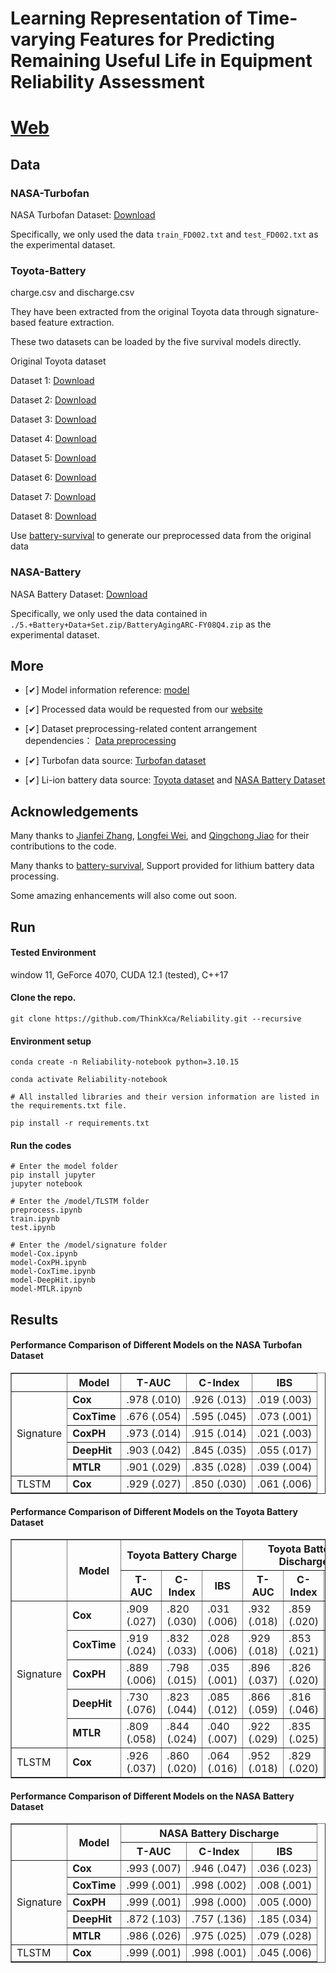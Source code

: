 <div>
  <h1>Learning Representation of Time-varying Features for Predicting Remaining Useful Life in Equipment Reliability Assessment</h1>

# [Web](https://thinkx.ca/research/reliability) 


## Data


### NASA-Turbofan

<p>NASA Turbofan Dataset: <a href="https://phm-datasets.s3.amazonaws.com/NASA/6.+Turbofan+Engine+Degradation+Simulation+Data+Set.zip">Download</a></p> 

<p>Specifically, we only used the data <code>train_FD002.txt</code> and <code>test_FD002.txt</code> as the experimental dataset.</p>



### Toyota-Battery

<p>charge.csv and discharge.csv</p>

<p>They have been extracted from the original Toyota data through signature-based feature extraction.</p>
<p>These two datasets can be loaded by the five survival models directly.</p>


<p>Original Toyota dataset</p>

Dataset 1: <a href="https://data.matr.io/1/api/v1/file/5c86c0b5fa2ede00015ddf66/download">Download</a>

Dataset 2: <a href="https://data.matr.io/1/api/v1/file/5c86bf13fa2ede00015ddd82/download">Download</a>

Dataset 3: <a href="https://data.matr.io/1/api/v1/file/5c86bd64fa2ede00015ddbb2/download">Download</a>

Dataset 4: <a href="https://data.matr.io/1/api/v1/file/5dcef689110002c7215b2e63/download">Download</a>

Dataset 5: <a href="https://data.matr.io/1/api/v1/file/5dceef1e110002c7215b28d6/download">Download</a>

Dataset 6: <a href="https://data.matr.io/1/api/v1/file/5dcef6fb110002c7215b304a/download">Download</a>

Dataset 7: <a href="https://data.matr.io/1/api/v1/file/5dceefa6110002c7215b2aa9/download">Download</a>

Dataset 8: <a href="https://data.matr.io/1/api/v1/file/5dcef152110002c7215b2c90/download">Download</a>

<p>Use <a href="https://github.com/Rasheed19/battery-survival">battery-survival</a> to generate our preprocessed data from the original data</p>



### NASA-Battery

<p>NASA Battery Dataset: <a href="https://phm-datasets.s3.amazonaws.com/NASA/5.+Battery+Data+Set.zip">Download</a></p> 

<p>Specifically, we only used the data contained in <code>./5.+Battery+Data+Set.zip/BatteryAgingARC-FY08Q4.zip</code> as the experimental dataset.</p>



## More

- [✔] Model information reference: <a href="https://github.com/georgehc/survival-intro">model</a>

- [✔] Processed data would be requested from our <a href="https://thinkx.ca">website</a>

- [✔] Dataset preprocessing-related content arrangement dependencies： <a href="https://www.sciencedirect.com/science/article/pii/S2666546824001319">Data preprocessing</a>

- [✔] Turbofan data source: <a href="https://phm-datasets.s3.amazonaws.com/NASA/6.+Turbofan+Engine+Degradation+Simulation+Data+Set.zip">Turbofan dataset</a>

- [✔] Li-ion battery data source: <a href="https://data.matr.io/1/.">Toyota dataset</a> and 
  <a href="https://phm-datasets.s3.amazonaws.com/NASA/5.+Battery+Data+Set.zip">NASA Battery Dataset</a>

  

## Acknowledgements

<p>Many thanks to <a href="https://github.com/jianfeizhang">Jianfei Zhang</a>, <a href="https://github.com/wei872">Longfei Wei</a>, and <a href="https://github.com/qingchongjiao">Qingchong Jiao</a> for their contributions to the code.</p>

<p>Many thanks to <a href="https://github.com/Rasheed19/battery-survival">battery-survival</a>, Support provided for lithium battery data processing.</p>

<p>Some amazing enhancements will also come out soon.</p>




## Run

#### Tested Environment
window 11, GeForce 4070, CUDA 12.1 (tested), C++17

#### Clone the repo.
```
git clone https://github.com/ThinkXca/Reliability.git --recursive
```

#### Environment setup 
```
conda create -n Reliability-notebook python=3.10.15

conda activate Reliability-notebook

# All installed libraries and their version information are listed in the requirements.txt file. 

pip install -r requirements.txt
```

#### Run the codes
```
# Enter the model folder
pip install jupyter
jupyter notebook

# Enter the /model/TLSTM folder
preprocess.ipynb
train.ipynb
test.ipynb

# Enter the /model/signature folder
model-Cox.ipynb
model-CoxPH.ipynb
model-CoxTime.ipynb
model-DeepHit.ipynb
model-MTLR.ipynb

```



## Results

#### Performance Comparison of Different Models on the NASA Turbofan Dataset

<table border="1">
  <tr>
     <th>  </th>
    <th>Model</th>
    <th>T-AUC</th>
    <th>C-Index</th>
    <th>IBS</th>
  </tr>
  <tr>
    <td rowspan="5">Signature</td>
    <td><b>Cox</b></td>
    <td>.978 (.010)</td>
    <td>.926 (.013)</td>
    <td>.019 (.003)</td>
  </tr>
  <tr>
    <td><b>CoxTime</b></td>
    <td>.676 (.054)</td>
    <td>.595 (.045)</td>
    <td>.073 (.001)</td>
  </tr>
  <tr>
    <td><b>CoxPH</b></td>
    <td>.973 (.014)</td>
    <td>.915 (.014)</td>
    <td>.021 (.003)</td>
  </tr>
  <tr>
    <td><b>DeepHit</b></td>
    <td>.903 (.042)</td>
    <td>.845 (.035)</td>
    <td>.055 (.017)</td>
  </tr>
  <tr>
    <td><b>MTLR</b></td>
    <td>.901 (.029)</td>
    <td>.835 (.028)</td>
    <td>.039 (.004)</td>
  </tr>
  <tr>
    <td>TLSTM</td>
    <td><b>Cox</b></td>
    <td>.929 (.027)</td>
    <td>.850 (.030)</td>
    <td>.061 (.006)</td>
  </tr>
</table>


#### Performance Comparison of Different Models on the Toyota Battery Dataset

<table border="1">
  <tr>
    <th rowspan="2"></th>
    <th rowspan="2">Model</th>
    <th colspan="3">Toyota Battery Charge</th>
    <th colspan="3">Toyota Battery Discharge</th>
  </tr>
  <tr>
    <th>T-AUC</th>
    <th>C-Index</th>
    <th>IBS</th>
    <th>T-AUC</th>
    <th>C-Index</th>
    <th>IBS</th>
  </tr>
  <tr>
    <td rowspan="5">Signature</td>
    <td><b>Cox</b></td>
    <td>.909 (.027)</td>
    <td>.820 (.030)</td>
    <td>.031 (.006)</td>
    <td>.932 (.018)</td>
    <td>.859 (.020)</td>
    <td>.048 (.008)</td>
  </tr>
  <tr>
    <td><b>CoxTime</b></td>
    <td>.919 (.024)</td>
    <td>.832 (.033)</td>
    <td>.028 (.006)</td>
    <td>.929 (.018)</td>
    <td>.853 (.021)</td>
    <td>.051 (.009)</td>
  </tr>
  <tr>
    <td><b>CoxPH</b></td>
    <td>.889 (.006)</td>
    <td>.798 (.015)</td>
    <td>.035 (.001)</td>
    <td>.896 (.037)</td>
    <td>.826 (.020)</td>
    <td>.056 (.012)</td>
  </tr>
  <tr>
    <td><b>DeepHit</b></td>
    <td>.730 (.076)</td>
    <td>.823 (.044)</td>
    <td>.085 (.012)</td>
    <td>.866 (.059)</td>
    <td>.816 (.046)</td>
    <td>.076 (.020)</td>
  </tr>
  <tr>
    <td><b>MTLR</b></td>
    <td>.809 (.058)</td>
    <td>.844 (.024)</td>
    <td>.040 (.007)</td>
    <td>.922 (.029)</td>
    <td>.835 (.025)</td>
    <td>.051 (.009)</td>
  </tr>
  <tr>
    <td>TLSTM</td>
    <td><b>Cox</b></td>
    <td>.926 (.037)</td>
    <td>.860 (.020)</td>
    <td>.064 (.016)</td>
    <td>.952 (.018)</td>
    <td>.829 (.020)</td>
    <td>.068 (.008)</td>
  </tr>
</table>


#### Performance Comparison of Different Models on the NASA Battery Dataset
<table border="1">
  <tr>
    <th rowspan="2"></th>
    <th rowspan="2">Model</th>
    <th colspan="3">NASA Battery Discharge</th>
  </tr>
  <tr>
    <th>T-AUC</th>
    <th>C-Index</th>
    <th>IBS</th>
  </tr>
  <tr>
    <td rowspan="5">Signature</td>
    <td><b>Cox</b></td>
    <td>.993 (.007)</td>
    <td>.946 (.047)</td>
    <td>.036 (.023)</td>
  </tr>
  <tr>
    <td><b>CoxTime</b></td>
    <td>.999 (.001)</td>
    <td>.998 (.002)</td>
    <td>.008 (.001)</td>
  </tr>
  <tr>
    <td><b>CoxPH</b></td>
    <td>.999 (.001)</td>
    <td>.998 (.000)</td>
    <td>.005 (.000)</td>
  </tr>
  <tr>
    <td><b>DeepHit</b></td>
    <td>.872 (.103)</td>
    <td>.757 (.136)</td>
    <td>.185 (.034)</td>
  </tr>
  <tr>
    <td><b>MTLR</b></td>
    <td>.986 (.026)</td>
    <td>.975 (.025)</td>
    <td>.079 (.028)</td>
  </tr>
  <tr>
    <td>TLSTM</td>
    <td><b>Cox</b></td>
    <td>.999 (.001)</td>
    <td>.998 (.001)</td>
    <td>.045 (.006)</td>
  </tr>
</table>
